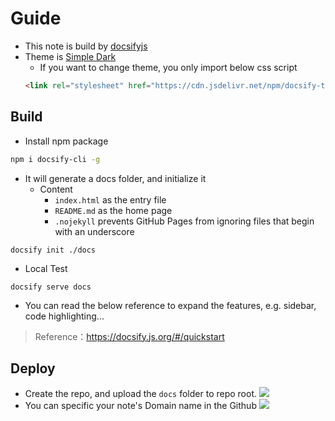 # Guide

* This note is build by [docsifyjs](https://github.com/docsifyjs)
* Theme is [Simple Dark](https://jhildenbiddle.github.io/docsify-themeable/#/themes)
    * If you want to change theme, you only import below css script
    ```html
    <link rel="stylesheet" href="https://cdn.jsdelivr.net/npm/docsify-themeable@0/dist/css/theme-simple-dark.css">
    ```

## Build

* Install npm package
```bash
npm i docsify-cli -g
```

* It will generate a docs folder, and initialize it
    * Content
        * `index.html` as the entry file
        * `README.md` as the home page
        * `.nojekyll` prevents GitHub Pages from ignoring files that begin with an underscore

```
docsify init ./docs
```

* Local Test

```
docsify serve docs
```


* You can read the below reference to expand the features, e.g. sidebar, code highlighting...

> Reference：https://docsify.js.org/#/quickstart

## Deploy

* Create the repo, and upload the `docs` folder to repo root.
![](https://i.imgur.com/pWHOIca.png)
* You can specific your note's Domain name in the Github
![](https://i.imgur.com/m5oi19A.png)